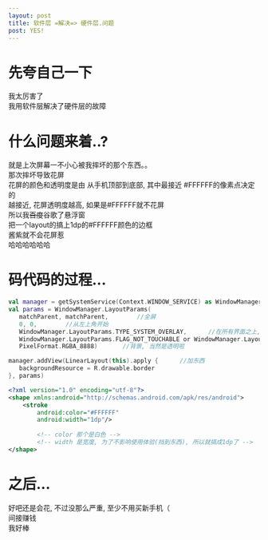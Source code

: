 ```yaml
---
layout: post
title: 软件层 =解决=> 硬件层.问题
post: YES!
---
```


# 先夸自己一下
我太厉害了  
我用软件层解决了硬件层的故障

# 什么问题来着..?
就是上次屏幕一不小心被我摔坏的那个东西。。  
那次摔坏导致花屏  
花屏的颜色和透明度是由 从手机顶部到底部, 其中最接近 #FFFFFF的像素点决定的  
越接近, 花屏透明度越高, 如果是#FFFFFF就不花屏  
所以我<del>百度</del>谷歌了悬浮窗  
把一个layout的搞上1dp的#FFFFFF颜色的边框  
酱紫就不会花屏惹  
哈哈哈哈哈哈

# 码代码的过程...
```Kotlin
val manager = getSystemService(Context.WINDOW_SERVICE) as WindowManager     //这个是WindowManager
val params = WindowManager.LayoutParams(
   matchParent, matchParent,        //全屏
   0, 0,        //从左上角开始
   WindowManager.LayoutParams.TYPE_SYSTEM_OVERLAY,      //在所有界面之上, 之前用了TYPE_SYSTEM_ALERT, 发现状态栏拉下来之后会被覆盖掉
   WindowManager.LayoutParams.FLAG_NOT_TOUCHABLE or WindowManager.LayoutParams.FLAG_NOT_FOCUSABLE,      //不接受触摸和不接受焦点, 如果不设置不接受焦点会导致输入法起不来。。。
   PixelFormat.RGBA_8888)       //背景, 当然是透明啦

manager.addView(LinearLayout(this).apply {      //加东西
   backgroundResource = R.drawable.border
}, params)
```

```xml
<?xml version="1.0" encoding="utf-8"?>
<shape xmlns:android="http://schemas.android.com/apk/res/android">
    <stroke
        android:color="#FFFFFF"
        android:width="1dp"/>
        
        <!-- color 那个是白色 -->
        <!-- width 是宽度, 为了不影响使用体验(挡到东西), 所以就搞成1dp了 -->
</shape>
```

# 之后...
好吧还是会花, 不过没那么严重, 至少不用买新手机（  
间接赚钱  
我好棒